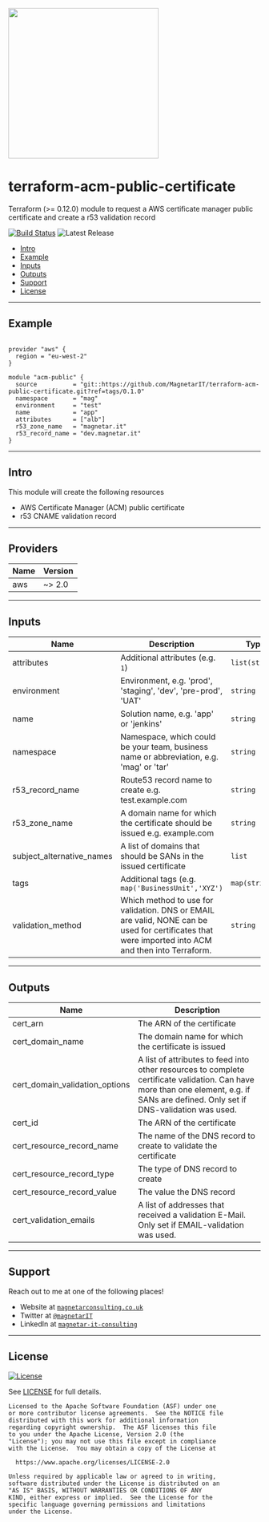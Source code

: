 <a href=https://magnetarconsulting.co.uk><img src="https://magnetarconsulting.co.uk/wp-content/uploads/2020/04/small-helping-you-innovate-magnetar.png" width="300"></a>


# terraform-acm-public-certificate
Terraform (>= 0.12.0) module to request a AWS certificate manager public certificate and create a r53 validation record

[![Build Status](https://dev.azure.com/MagnetarIT/terraform-acm-public-certificate/_apis/build/status/MagnetarIT.terraform-acm-public-certificate?branchName=master)](https://dev.azure.com/MagnetarIT/terraform-acm-public-certificate/_build/latest?definitionId=14&branchName=master) ![Latest Release](https://img.shields.io/github/release/MagnetarIT/terraform-acm-public-certificate.svg)


- [Intro](#Intro)
- [Example](#Example)
- [Inputs](#Inputs)
- [Outputs](#Outputs)
- [Support](#Support)
- [License](#License)

----

## Example
```hcl

provider "aws" {
  region = "eu-west-2"
}

module "acm-public" {
  source          = "git::https://github.com/MagnetarIT/terraform-acm-public-certificate.git?ref=tags/0.1.0"
  namespace       = "mag"
  environment     = "test"
  name            = "app"
  attributes      = ["alb"]
  r53_zone_name   = "magnetar.it"
  r53_record_name = "dev.magnetar.it"
}

```

----

## Intro
This module will create the following resources
- AWS Certificate Manager (ACM) public certificate
- r53 CNAME validation record 

---

## Providers

| Name | Version |
|------|---------|
| aws | ~> 2.0 |

---

## Inputs

| Name | Description | Type | Default | Required |
|------|-------------|------|---------|:--------:|
| attributes | Additional attributes (e.g. `1`) | `list(string)` | `[]` | no |
| environment | Environment, e.g. 'prod', 'staging', 'dev', 'pre-prod', 'UAT' | `string` | n/a | yes |
| name | Solution name, e.g. 'app' or 'jenkins' | `string` | n/a | yes |
| namespace | Namespace, which could be your team, business name or abbreviation, e.g. 'mag' or 'tar' | `string` | n/a | yes |
| r53\_record\_name | Route53 record name to create e.g. test.example.com | `string` | n/a | yes |
| r53\_zone\_name | A domain name for which the certificate should be issued e.g. example.com | `string` | n/a | yes |
| subject\_alternative\_names | A list of domains that should be SANs in the issued certificate | `list` | `[]` | no |
| tags | Additional tags (e.g. `map('BusinessUnit','XYZ')` | `map(string)` | `{}` | no |
| validation\_method | Which method to use for validation. DNS or EMAIL are valid, NONE can be used for certificates that were imported into ACM and then into Terraform. | `string` | `"DNS"` | no |

---

## Outputs

| Name | Description |
|------|-------------|
| cert\_arn | The ARN of the certificate |
| cert\_domain\_name | The domain name for which the certificate is issued |
| cert\_domain\_validation\_options | A list of attributes to feed into other resources to complete certificate validation. Can have more than one element, e.g. if SANs are defined. Only set if DNS-validation was used. |
| cert\_id | The ARN of the certificate |
| cert\_resource\_record\_name | The name of the DNS record to create to validate the certificate |
| cert\_resource\_record\_type | The type of DNS record to create |
| cert\_resource\_record\_value | The value the DNS record |
| cert\_validation\_emails | A list of addresses that received a validation E-Mail. Only set if EMAIL-validation was used. |

---

## Support

Reach out to me at one of the following places!

- Website at <a href="https://magnetarconsulting.co.uk" target="_blank">`magnetarconsulting.co.uk`</a>
- Twitter at <a href="https://twitter.com/magnetarIT" target="_blank">`@magnetarIT`</a>
- LinkedIn at <a href="https://www.linkedin.com/company/magnetar-it-consulting" target="_blank">`magnetar-it-consulting`</a>

---

## License 

[![License](https://img.shields.io/badge/License-Apache%202.0-blue.svg)](https://opensource.org/licenses/Apache-2.0) 

See [LICENSE](LICENSE) for full details.

    Licensed to the Apache Software Foundation (ASF) under one
    or more contributor license agreements.  See the NOTICE file
    distributed with this work for additional information
    regarding copyright ownership.  The ASF licenses this file
    to you under the Apache License, Version 2.0 (the
    "License"); you may not use this file except in compliance
    with the License.  You may obtain a copy of the License at

      https://www.apache.org/licenses/LICENSE-2.0

    Unless required by applicable law or agreed to in writing,
    software distributed under the License is distributed on an
    "AS IS" BASIS, WITHOUT WARRANTIES OR CONDITIONS OF ANY
    KIND, either express or implied.  See the License for the
    specific language governing permissions and limitations
    under the License.
